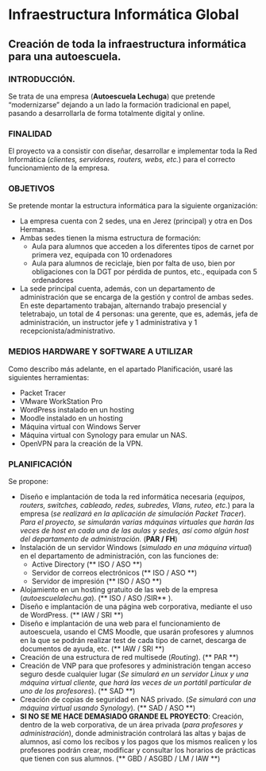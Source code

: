 # Infraestructura Informática Global
## Creación de toda la infraestructura informática para una autoescuela.

### INTRODUCCIÓN.

Se trata de una empresa (**Autoescuela Lechuga**) que pretende “modernizarse” dejando a un lado la formación tradicional en papel, pasando a desarrollarla de forma totalmente digital y online. 

### FINALIDAD
El proyecto va a consistir con diseñar, desarrollar e implementar toda la Red Informática (*clientes, servidores, routers, webs, etc.*) para el correcto funcionamiento de la empresa.

### OBJETIVOS
Se pretende montar la estructura informática para la siguiente organización:
- La empresa cuenta con 2 sedes, una en Jerez (principal) y otra en Dos Hermanas.
- Ambas sedes tienen la misma estructura de formación:
  - Aula para alumnos que acceden a los diferentes tipos de carnet por primera vez, equipada con 10 ordenadores
  - Aula para alumnos de reciclaje, bien por falta de uso, bien por obligaciones con la DGT por pérdida de puntos, etc., equipada con 5 ordenadores
- La sede principal cuenta, además, con un departamento de administración que se encarga de la gestión y control de ambas sedes. En este departamento trabajan, alternando trabajo presencial y teletrabajo, un total de 4 personas: una gerente, que es, además, jefa de administración, un instructor jefe y 1 administrativa y 1 recepcionista/administrativo.

### MEDIOS HARDWARE Y SOFTWARE A UTILIZAR
Como describo más adelante, en el apartado Planificación, usaré las siguientes herramientas:
- Packet Tracer
- VMware WorkStation Pro
- WordPress instalado en un hosting
- Moodle instalado en un hosting
- Máquina virtual con Windows Server
- Máquina virtual con Synology para emular un NAS.
- OpenVPN para la creación de la VPN.

### PLANIFICACIÓN
Se propone:
- Diseño e implantación de toda la red informática necesaria (*equipos, routers, switches, cableado, redes, subredes, Vlans, ruteo, etc.*) para la empresa (*se realizará en la aplicación de simulación Packet Tracer*). *Para el proyecto, se simularán varias máquinas virtuales que harán las veces de host en cada una de las aulas y sedes, así como algún host del departamento de administración.* (**PAR / FH**)
- Instalación de un servidor Windows (*simulado en una máquina virtual*) en el departamento de administración, con las funciones de:
  - Active Directory (** ISO / ASO **)
  - Servidor de correos electrónicos (** ISO / ASO **)
  - Servidor de impresión (** ISO / ASO **)
- Alojamiento en un hosting gratuito de las web de la empresa (*autoescuelalechu.ga*). (** ISO / ASO /SIR** ).
- Diseño e implantación de una página web corporativa, mediante el uso de WordPress. (** IAW / SRI **)
- Diseño e implantación de una web para el funcionamiento de autoescuela, usando el CMS Moodle, que usarán profesores y alumnos en la que se podrán realizar test de cada tipo de carnet, descarga de documentos de ayuda, etc. (** IAW / SRI **)
- Creación de una estructura de red multisede (*Routing*). (** PAR **)
- Creación de VNP para que profesores y administración tengan acceso seguro desde cualquier lugar (*Se simulará en un servidor Linux y una máquina virtual cliente, que hará las veces de un portátil particular de uno de los profesores*). (** SAD **)
- Creación de copias de seguridad en NAS privado. (*Se simulará con una máquina virtual usando Synology*). (** SAD / ASO **)
- **SI NO SE ME HACE DEMASIADO GRANDE EL PROYECTO**: Creación, dentro de la web corporativa, de un área privada (*para profesores y administración*), donde administración controlará las altas y bajas de alumnos, así como los recibos y los pagos que los mismos realicen y los profesores podrán crear, modificar y consultar los horarios de prácticas que tienen con sus alumnos. (** GBD / ASGBD / LM / IAW **)

 
